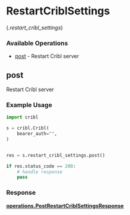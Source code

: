 # RestartCriblSettings
(*.restart_cribl_settings*)

### Available Operations

* [post](#post) - Restart Cribl server

## post

Restart Cribl server

### Example Usage

```python
import cribl

s = cribl.Cribl(
    bearer_auth="",
)


res = s.restart_cribl_settings.post()

if res.status_code == 200:
    # handle response
    pass
```


### Response

**[operations.PostRestartCriblSettingsResponse](../../models/operations/postrestartcriblsettingsresponse.md)**

